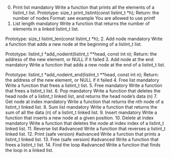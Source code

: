 0. Print list
mandatory
Write a function that prints all the elements of a listint_t list.
Prototype: size_t print_listint(const listint_t *h);
Return: the number of nodes
Format: see example
You are allowed to use printf
1. List length
mandatory
Write a function that returns the number of elements in a linked listint_t list.

Prototype: size_t listint_len(const listint_t *h);
2. Add node
mandatory
Write a function that adds a new node at the beginning of a listint_t list.

Prototype: listint_t *add_nodeint(listint_t **head, const int n);
Return: the address of the new element, or NULL if it failed
3. Add node at the end
mandatory
Write a function that adds a new node at the end of a listint_t list.

Prototype: listint_t *add_nodeint_end(listint_t **head, const int n);
Return: the address of the new element, or NULL if it failed
4. Free list
mandatory
Write a function that frees a listint_t list.
5. Free
mandatory
Write a function that frees a listint_t list.
6. Pop
mandatory
Write a function that deletes the head node of a listint_t linked list, and returns the head node’s data (n)
7. Get node at index
mandatory
Write a function that returns the nth node of a listint_t linked list.
8. Sum list
mandatory
Write a function that returns the sum of all the data (n) of a listint_t linked list.
9. Insert
mandatory
Write a function that inserts a new node at a given position.
10. Delete at index
mandatory
Write a function that deletes the node at index index of a listint_t linked list.
11. Reverse list
#advanced
Write a function that reverses a listint_t linked list.
12. Print (safe version)
#advanced
Write a function that prints a listint_t linked list.
13. Free (safe version)
#advanced
Write a function that frees a listint_t list.
14. Find the loop
#advanced
Write a function that finds the loop in a linked list.
